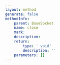 ```yaml
---
layout: method
generate: false
methodInfo:
    parent: BaseSocket
    name: close
    mark:  
    description: 
    return:
        type: ' void'
        description: ''
    parameters: []
---
```

